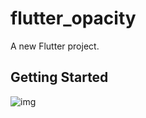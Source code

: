 # flutter_opacity

A new Flutter project.

## Getting Started

![img](https://github.com/jonathankablan/flutter_opacity/blob/master/Screenshot.png)
